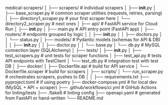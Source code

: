 medical-scrapers/
│
├── scrapers/                   # individual scrapers
│   ├── __init__.py
│   ├── base_scraper.py         # common scraper utilities (requests, retries, parsing)
│   ├── directory1_scraper.py   # your first scraper here
│   └── directory2_scraper.py   # next ones
│
├── api/                        # FastAPI service for Cloud Run
│   ├── __init__.py
│   ├── main.py                 # API entry point (FastAPI app)
│   ├── routers/                # endpoints grouped by logic
│   │   ├── __init__.py
│   │   ├── doctors.py
│   │   └── status.py
│   ├── models/                 # Pydantic models (schemas for API & DB)
│   │   ├── __init__.py
│   │   ├── doctor.py
│   │   └── base.py
│   └── db.py                   # MySQL connection layer (SQLAlchemy)
│
├── tests/
│   ├── __init__.py
│   ├── test_scrapers.py        # unit tests for scraper functions
│   ├── test_api.py             # tests API endpoints with TestClient
│   └── test_db.py              # integration test with test DB
│
├── docker/
│   ├── Dockerfile.api          # build for API service
│   └── Dockerfile.scraper      # build for scrapers
│
├── scripts/
│   └── run_scraper.py          # orchestrates scrapers, pushes to DB
│
│
├── requirements.txt
├── pyproject.toml              # if using poetry
├── docker-compose.yml          # for local dev (MySQL + API + scraper)
├── .github/workflows/ci.yml    # GitHub Actions for linting/tests
├── .flake8                     # linting config
├── openapi.yaml                # generated from FastAPI or hand-written
└── README.md
